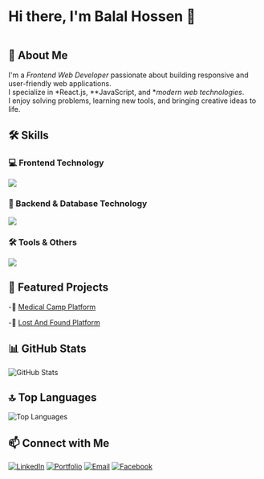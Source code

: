 # Hi there, I'm Balal Hossen 👋


<img src="https://i.ibb.co/QGbQ4Gg/Linked-In-Cover.png
" alt="" border="0">



## 🚀 About Me
I'm a *Frontend Web Developer* passionate about building responsive and user-friendly web applications.  
I specialize in *React.js, **JavaScript, and **modern web technologies*.  
I enjoy solving problems, learning new tools, and bringing creative ideas to life.



## 🛠️ Skills

### 💻 Frontend Technology
<p>
  <img src="https://skillicons.dev/icons?i=html,css,js,react,firebase,tailwind,bootstrap,nextjs" />
</p>


### 🔧 Backend & Database Technology
<p>
  <img src="https://skillicons.dev/icons?i=nodejs,express,mongodb" />
</p>


### 🛠️ Tools & Others
<p>
  <img src="https://skillicons.dev/icons?i=git,github,vscode,postman,vercel,netlify,figma" />
</p>

## 📌 Featured Projects
-🔗 [Medical Camp Platform](https://medical-camp-10888.web.app/)

-🔗 [Lost And Found Platform](https://lost-and-found-website-8c162.web.app/)

## 📊 GitHub Stats
![GitHub Stats](https://github-readme-stats.vercel.app/api?username=balal-hossen&show_icons=true&theme=radical)

## 🔝 Top Languages
![Top Languages](https://github-readme-stats.vercel.app/api/top-langs/?username=Dipok-kumar-ray&layout=compact&theme=radical)

## 📫 Connect with Me
[![LinkedIn](https://img.shields.io/badge/LinkedIn-blue?style=for-the-badge&logo=linkedin&logoColor=white)](https://www.linkedin.com/in/md-balal-hossenb11)
[![Portfolio](https://img.shields.io/badge/Portfolio-black?style=for-the-badge&logo=react&logoColor=white)](https://my-protfolio-35151.web.app/)
[![Email](https://img.shields.io/badge/Email-D14836?style=for-the-badge&logo=gmail&logoColor=white)](mailto:balalhossen1711@gmail.com)
[![Facebook](https://img.shields.io/badge/Facebook-1877F2?style=for-the-badge&logo=facebook&logoColor=white)](https://www.facebook.com/belalkhan2004/)
